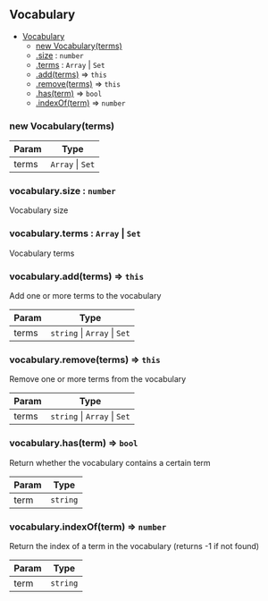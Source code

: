 <a name="Vocabulary"></a>

## Vocabulary

-   [Vocabulary](#Vocabulary)
    -   [new Vocabulary(terms)](#new_Vocabulary)
    -   [.size](#Vocabulary+size) : `number`
    -   [.terms](#Vocabulary+terms) : `Array` \| `Set`
    -   [.add(terms)](#Vocabulary+add) ⇒ `this`
    -   [.remove(terms)](#Vocabulary+remove) ⇒ `this`
    -   [.has(term)](#Vocabulary+has) ⇒ `bool`
    -   [.indexOf(term)](#Vocabulary+indexOf) ⇒ `number`

<a name="new_Vocabulary"></a>

### new Vocabulary(terms)

| Param | Type             |
| ----- | ---------------- |
| terms | `Array` \| `Set` |

<a name="Vocabulary+size"></a>

### vocabulary.size : `number`

Vocabulary size

<a name="Vocabulary+terms"></a>

### vocabulary.terms : `Array` \| `Set`

Vocabulary terms

<a name="Vocabulary+add"></a>

### vocabulary.add(terms) ⇒ `this`

Add one or more terms to the vocabulary

| Param | Type                         |
| ----- | ---------------------------- |
| terms | `string` \| `Array` \| `Set` |

<a name="Vocabulary+remove"></a>

### vocabulary.remove(terms) ⇒ `this`

Remove one or more terms from the vocabulary

| Param | Type                         |
| ----- | ---------------------------- |
| terms | `string` \| `Array` \| `Set` |

<a name="Vocabulary+has"></a>

### vocabulary.has(term) ⇒ `bool`

Return whether the vocabulary contains a certain term

| Param | Type     |
| ----- | -------- |
| term  | `string` |

<a name="Vocabulary+indexOf"></a>

### vocabulary.indexOf(term) ⇒ `number`

Return the index of a term in the vocabulary (returns -1 if not found)

| Param | Type     |
| ----- | -------- |
| term  | `string` |
